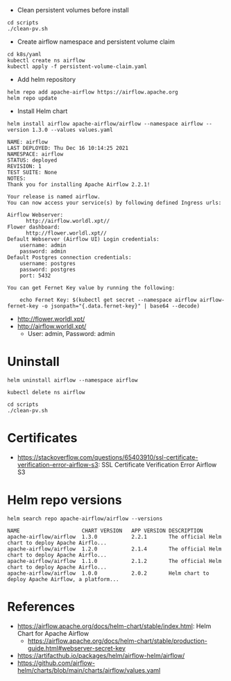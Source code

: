   * Clean persistent volumes before install
```commandline
cd scripts
./clean-pv.sh
```

   * Create airflow namespace and persistent volume claim
```commandline
cd k8s/yaml
kubectl create ns airflow
kubectl apply -f persistent-volume-claim.yaml
```

   * Add helm repository
```commandline
helm repo add apache-airflow https://airflow.apache.org
helm repo update
```

   * Install Helm chart
```commandline
helm install airflow apache-airflow/airflow --namespace airflow --version 1.3.0 --values values.yaml
```

```text
NAME: airflow
LAST DEPLOYED: Thu Dec 16 10:14:25 2021
NAMESPACE: airflow
STATUS: deployed
REVISION: 1
TEST SUITE: None
NOTES:
Thank you for installing Apache Airflow 2.2.1!

Your release is named airflow.
You can now access your service(s) by following defined Ingress urls:

Airflow Webserver:
      http://airflow.worldl.xpt//
Flower dashboard:
      http://flower.worldl.xpt//
Default Webserver (Airflow UI) Login credentials:
    username: admin
    password: admin
Default Postgres connection credentials:
    username: postgres
    password: postgres
    port: 5432

You can get Fernet Key value by running the following:

    echo Fernet Key: $(kubectl get secret --namespace airflow airflow-fernet-key -o jsonpath="{.data.fernet-key}" | base64 --decode)
```


   * http://flower.worldl.xpt/
   * http://airflow.worldl.xpt/
      * User: admin, Password: admin

# Uninstall
```commandline
helm uninstall airflow --namespace airflow
```
```commandline
kubectl delete ns airflow
```

```commandline
cd scripts
./clean-pv.sh
```

# Certificates
   * https://stackoverflow.com/questions/65403910/ssl-certificate-verification-error-airflow-s3: SSL Certificate Verification Error Airflow S3

# Helm repo versions
```commandline
helm search repo apache-airflow/airflow --versions
```

```text
NAME                  	CHART VERSION	APP VERSION	DESCRIPTION
apache-airflow/airflow	1.3.0        	2.2.1      	The official Helm chart to deploy Apache Airflo...
apache-airflow/airflow	1.2.0        	2.1.4      	The official Helm chart to deploy Apache Airflo...
apache-airflow/airflow	1.1.0        	2.1.2      	The official Helm chart to deploy Apache Airflo...
apache-airflow/airflow	1.0.0        	2.0.2      	Helm chart to deploy Apache Airflow, a platform...
```

# References
   * https://airflow.apache.org/docs/helm-chart/stable/index.html: Helm Chart for Apache Airflow
      * https://airflow.apache.org/docs/helm-chart/stable/production-guide.html#webserver-secret-key
   * https://artifacthub.io/packages/helm/airflow-helm/airflow/
   * https://github.com/airflow-helm/charts/blob/main/charts/airflow/values.yaml


